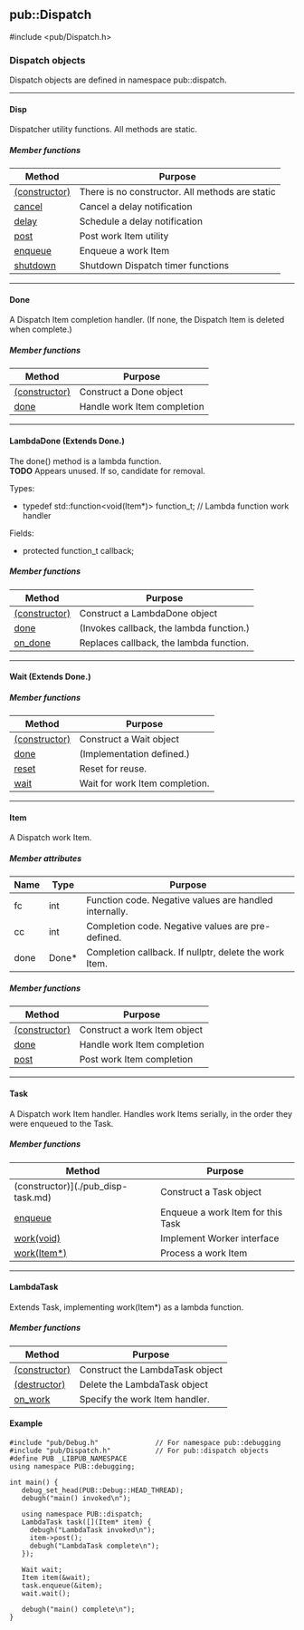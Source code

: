 <!-- -------------------------------------------------------------------------
//
//       Copyright (c) 2023 Frank Eskesen.
//
//       This file is free content, distributed under the MIT license.
//       (See accompanying file LICENSE.MIT or the original contained
//       within https://opensource.org/licenses/MIT)
//
//----------------------------------------------------------------------------
//
// Title-
//       ~/src/doc/cpp/Dispatch.md
//
// Purpose-
//       Dispatch.h reference manual (overview)
//
// Last change date-
//       2023/07/28
//
-------------------------------------------------------------------------- -->
## pub::Dispatch
\#include <pub/Dispatch.h>

### Dispatch objects
Dispatch objects are defined in namespace pub::dispatch.

<!-- ===================================================================== -->
---
#### Disp
Dispatcher utility functions. All methods are static.

##### Member functions

| Method | Purpose |
|--------|---------|
| [(constructor)](./pub_disp-disp.md) | There is no constructor. All methods are static |
| [cancel](./pub_disp-disp.md) | Cancel a delay notification |
| [delay](./pub_disp-disp.md) | Schedule a delay notification |
| [post](./pub_disp-disp.md) | Post work Item utility |
| [enqueue](./pub_disp-disp.md) | Enqueue a work Item |
| [shutdown](./pub_disp-disp.md) | Shutdown Dispatch timer functions |

<!-- ===================================================================== -->
---
#### Done
A Dispatch Item completion handler.
(If none, the Dispatch Item is deleted when complete.)

##### Member functions

| Method | Purpose |
|--------|---------|
| [(constructor)](./pub_disp-done.md) | Construct a Done object |
| [done](./pub_disp-done.md) | Handle work Item completion |

<!-- ===================================================================== -->
---
#### LambdaDone (Extends Done.)
The done() method is a lambda function.
<br>
__TODO__ Appears unused. If so, candidate for removal.

Types:
- typedef std::function<void(Item*)> function_t; // Lambda function work handler

Fields:<br>
- protected function_t callback;

##### Member functions

| Method | Purpose |
|--------|---------|
| [(constructor)](./pub_disp-done.md) | Construct a LambdaDone object |
| [done](./pub_disp-done.md) | (Invokes callback, the lambda function.) |
| [on_done](./pub_disp-done.md) | Replaces callback, the lambda function. |

<!-- ===================================================================== -->
---
#### Wait (Extends Done.)

##### Member functions

| Method | Purpose |
|--------|---------|
| [(constructor)](./pub_disp-done.md) | Construct a Wait object |
| [done](./pub_disp-done.md) | (Implementation defined.) |
| [reset](./pub_disp-done.md) | Reset for reuse. |
| [wait](./pub_disp-done.md) | Wait for work Item completion. |

<!-- ===================================================================== -->
---
#### Item
A Dispatch work Item.

##### Member attributes

| Name   | Type | Purpose |
|--------|------|---------|
| fc   | int | Function code. Negative values are handled internally. |
| cc   | int | Completion code. Negative values are pre-defined. |
| done | Done* | Completion callback. If nullptr, delete the work Item. |

##### Member functions

| Method | Purpose |
|--------|---------|
| [(constructor)](./pub_disp-item.md) | Construct a work Item object |
| [done](./pub_disp-item.md) | Handle work Item completion |
| [post](./pub_disp-item.md) | Post work Item completion |

<!-- ===================================================================== -->
---
#### Task
A Dispatch work Item handler.
Handles work Items serially, in the order they were enqueued to the Task.

##### Member functions

| Method | Purpose |
|--------|---------|
| (constructor)](./pub_disp-task.md) | Construct a Task object |
| [enqueue](./pub_disp-task.md) | Enqueue a work Item for this Task |
| [work(void)](./pub_disp-task.md) | Implement Worker interface |
| [work(Item*)](./pub_disp-task.md) | Process a work Item |

<!-- ===================================================================== -->
---
#### LambdaTask
Extends Task, implementing work(Item*) as a lambda function.

##### Member functions

| Method | Purpose |
|--------|---------|
| [(constructor)](./pub_disp-task.md) | Construct the LambdaTask object |
| [(destructor)](./pub_disp-task.md) | Delete the LambdaTask object |
| [on_work](./pub_disp-task.md) | Specify the work Item handler. |


#### Example
```
#include "pub/Debug.h"              // For namespace pub::debugging
#include "pub/Dispatch.h"           // For pub::dispatch objects
#define PUB _LIBPUB_NAMESPACE
using namespace PUB::debugging;

int main() {
   debug_set_head(PUB::Debug::HEAD_THREAD);
   debugh("main() invoked\n");

   using namespace PUB::dispatch;
   LambdaTask task([](Item* item) {
     debugh("LambdaTask invoked\n");
     item->post();
     debugh("LambdaTask complete\n");
   });

   Wait wait;
   Item item(&wait);
   task.enqueue(&item);
   wait.wait();

   debugh("main() complete\n");
}
```
